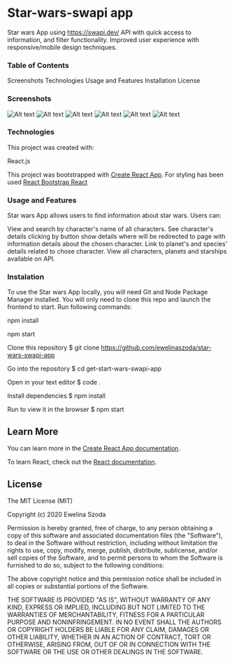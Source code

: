 # Star-wars-swapi app

Star wars App using https://swapi.dev/ API with quick access to information, and filter functionality. Improved user experience with responsive/mobile design techniques.

### Table of Contents

Screenshots
Technologies
Usage and Features
Installation
License

### Screenshots

![Alt text](https://github.com/ewelinaszoda/star-wars-swapi-app/blob/main/src/screenshots/screenshot1.png 'Home Page on big screen')
![Alt text](https://github.com/ewelinaszoda/star-wars-swapi-app/blob/main/src/screenshots/screenshot2.png 'Home Page on small screen')
![Alt text](https://github.com/ewelinaszoda/star-wars-swapi-app/blob/main/src/screenshots/screenshot3.png 'View')
![Alt text](https://github.com/ewelinaszoda/star-wars-swapi-app/blob/main/src/screenshots/screenshot4.png 'View')
![Alt text](https://github.com/ewelinaszoda/star-wars-swapi-app/blob/main/src/screenshots/screenshot5.png 'View')
![Alt text](https://github.com/ewelinaszoda/star-wars-swapi-app/blob/main/src/screenshots/screenshot6.png 'View')

### Technologies

This project was created with:

React.js

This project was bootstrapped with [Create React App](https://github.com/ewelinaszoda/star-wars-swapi-app).
For styling has been used [React Bootstrap React](https://react-bootstrap.github.io/)

### Usage and Features

Star wars App allows users to find information about star wars. Users can:

View and search by character's name of all characters.
See character's details clicking by button show details where will be redirected to page with information details about the chosen character.
Link to planet's and species' details related to chose character.
View all characters, planets and starships available on API.

### Instalation

To use the Star wars App locally, you will need Git and Node Package Manager installed. You will only need to clone this repo and launch the frontend to start. Run following commands:

npm install

npm start

Clone this repository
$ git clone https://github.com/ewelinaszoda/star-wars-swapi-app

Go into the repository
$ cd get-start-wars-swapi-app

Open in your text editor
$ code .

Install dependencies
$ npm install

Run to view it in the browser
$ npm start

## Learn More

You can learn more in the [Create React App documentation](https://facebook.github.io/create-react-app/docs/getting-started).

To learn React, check out the [React documentation](https://reactjs.org/).

## License

The MIT License (MIT)

Copyright (c) 2020 Ewelina Szoda

Permission is hereby granted, free of charge, to any person obtaining a copy of this software and associated documentation files (the "Software"), to deal in the Software without restriction, including without limitation the rights to use, copy, modify, merge, publish, distribute, sublicense, and/or sell copies of the Software, and to permit persons to whom the Software is furnished to do so, subject to the following conditions:

The above copyright notice and this permission notice shall be included in all copies or substantial portions of the Software.

THE SOFTWARE IS PROVIDED "AS IS", WITHOUT WARRANTY OF ANY KIND, EXPRESS OR IMPLIED, INCLUDING BUT NOT LIMITED TO THE WARRANTIES OF MERCHANTABILITY, FITNESS FOR A PARTICULAR PURPOSE AND NONINFRINGEMENT. IN NO EVENT SHALL THE AUTHORS OR COPYRIGHT HOLDERS BE LIABLE FOR ANY CLAIM, DAMAGES OR OTHER LIABILITY, WHETHER IN AN ACTION OF CONTRACT, TORT OR OTHERWISE, ARISING FROM, OUT OF OR IN CONNECTION WITH THE SOFTWARE OR THE USE OR OTHER DEALINGS IN THE SOFTWARE.
